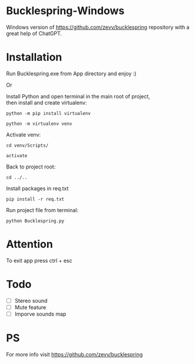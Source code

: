 # Bucklespring-Windows
 Windows version of https://github.com/zevv/bucklespring repository with a great help of ChatGPT.

 # Installation
 Run Bucklespring.exe from App directory and enjoy :)
 
 Or
 
 Install Python and open terminal in the main root of project, <br>
 then install and create virtualenv:
 ```
 python -m pip install virtualenv
 ```
 ```
 python -m virtualenv venv
 ```
 Activate venv:
 ```
 cd venv/Scripts/
 ```
 ```
 activate
 ```
 Back to project root:
 ```
 cd ../..
 ```
 Install packages in req.txt 
 ```
pip install -r req.txt
```
Run project file from terminal:
```
python Bucklespring.py
```

# Attention
To exit app press ctrl + esc

# Todo
- [ ] Stereo sound
- [ ] Mute feature
- [ ] Imporve sounds map

# PS
For more info visit https://github.com/zevv/bucklespring
